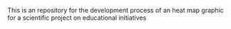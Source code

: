 This is an repository for the development process of an heat map graphic for a scientific project on educational initiatives
